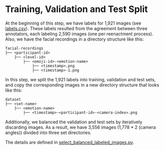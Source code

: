 # Training, Validation and Test Split

At the beginning of this step, we have labels for 1,921 images (see [labels.csv](label.csv)).
These labels resulted from the agreement between three annotators,
each labeling 2,590 images (one per reenactment process).
Also, we have the facial recordings in a directory structure like this:

```
facial-recordings
├── <participant-id>
    ├── <level-id>
        ├── <emoji-id>-<emotion-name>
            ├── <timestamp>.png
            ├── <timestamp>-1.png
```

In this step, we split the 1,921 labels into training, validation and test sets,
and copy the corresponding images in a new directory structure that looks like this:

```
dataset
├── <set-name>
    ├── <emotion-name>
        ├── <timestamp>-<participant-id>-<camera-index>.png
```
Additionally, we balanced the validation and test sets by iteratively discarding images.
As a result, we have 3,556 images (1,778 * 2 (camera angles)) divided into three set directories.

The details are defined in [select_balanced_labeled_images.py](select_balanced_labeled_images.py).
